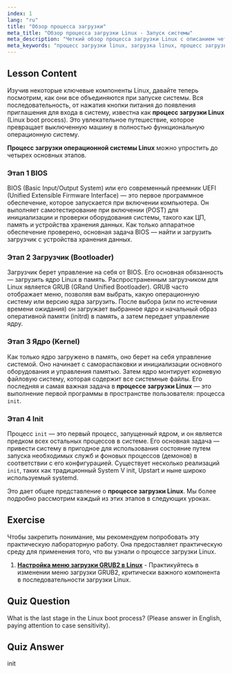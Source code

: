 ```yaml
---
index: 1
lang: "ru"
title: "Обзор процесса загрузки"
meta_title: "Обзор процесса загрузки Linux - Запуск системы"
meta_description: "Четкий обзор процесса загрузки Linux с описанием четырех ключевых этапов: BIOS, загрузчик, ядро и init. Узнайте о полном процессе загрузки операционной системы Linux, от включения питания до приглашения входа."
meta_keywords: "процесс загрузки linux, загрузка linux, процесс загрузки операционной системы linux, BIOS, загрузчик, ядро, init, руководство linux, linux для начинающих"
---
```


## Lesson Content

Изучив некоторые ключевые компоненты Linux, давайте теперь посмотрим, как они все объединяются при запуске системы. Вся последовательность, от нажатия кнопки питания до появления приглашения для входа в систему, известна как **процесс загрузки Linux** (Linux boot process). Это увлекательное путешествие, которое превращает выключенную машину в полностью функциональную операционную систему.

**Процесс загрузки операционной системы Linux** можно упростить до четырех основных этапов.

### Этап 1 BIOS

BIOS (Basic Input/Output System) или его современный преемник UEFI (Unified Extensible Firmware Interface) — это первое программное обеспечение, которое запускается при включении компьютера. Он выполняет самотестирование при включении (POST) для инициализации и проверки оборудования системы, такого как ЦП, память и устройства хранения данных. Как только аппаратное обеспечение проверено, основная задача BIOS — найти и загрузить загрузчик с устройства хранения данных.

### Этап 2 Загрузчик (Bootloader)

Загрузчик берет управление на себя от BIOS. Его основная обязанность — загрузить ядро Linux в память. Распространенным загрузчиком для Linux является GRUB (GRand Unified Bootloader). GRUB часто отображает меню, позволяя вам выбрать, какую операционную систему или версию ядра загрузить. После выбора (или по истечении времени ожидания) он загружает выбранное ядро и начальный образ оперативной памяти (initrd) в память, а затем передает управление ядру.

### Этап 3 Ядро (Kernel)

Как только ядро загружено в память, оно берет на себя управление системой. Оно начинает с самораспаковки и инициализации основного оборудования и управления памятью. Затем ядро монтирует корневую файловую систему, которая содержит все системные файлы. Его последняя и самая важная задача в **процессе загрузки Linux** — это выполнение первой программы в пространстве пользователя: процесса `init`.

### Этап 4 Init

Процесс `init` — это первый процесс, запущенный ядром, и он является предком всех остальных процессов в системе. Его основная задача — привести систему в пригодное для использования состояние путем запуска необходимых служб и фоновых процессов (демонов) в соответствии с его конфигурацией. Существует несколько реализаций `init`, таких как традиционный System V init, Upstart и ныне широко используемый systemd.

Это дает общее представление о **процессе загрузки Linux**. Мы более подробно рассмотрим каждый из этих этапов в следующих уроках.

## Exercise

Чтобы закрепить понимание, мы рекомендуем попробовать эту практическую лабораторную работу. Она предоставляет практическую среду для применения того, что вы узнали о процессе загрузки Linux.

1. **[Настройка меню загрузки GRUB2 в Linux](https://labex.io/ru/labs/comptia-customize-the-grub2-boot-menu-in-linux-590859)** - Практикуйтесь в изменении меню загрузки GRUB2, критически важного компонента в последовательности загрузки Linux.

## Quiz Question

What is the last stage in the Linux boot process? (Please answer in English, paying attention to case sensitivity).

## Quiz Answer

init
